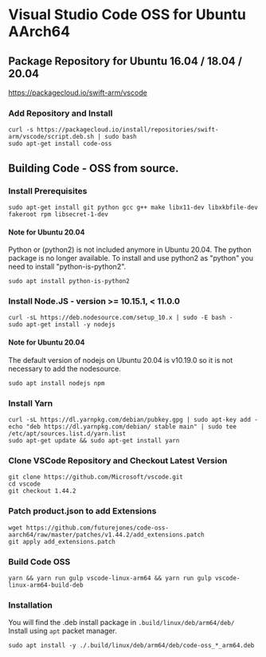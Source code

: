 # Visual Studio Code OSS for Ubuntu AArch64
## Package Repository for Ubuntu 16.04 / 18.04 / 20.04
https://packagecloud.io/swift-arm/vscode
### Add Repository and Install
```
curl -s https://packagecloud.io/install/repositories/swift-arm/vscode/script.deb.sh | sudo bash
sudo apt-get install code-oss
```
## Building Code - OSS from source.
### Install Prerequisites
````
sudo apt-get install git python gcc g++ make libx11-dev libxkbfile-dev fakeroot rpm libsecret-1-dev
````
#### Note for Ubuntu 20.04
Python or (python2) is not included anymore in Ubuntu 20.04. The python package is no longer available. To install and use python2 as "python" you need to install "python-is-python2".
```
sudo apt install python-is-python2
```

### Install Node.JS - version >= 10.15.1, < 11.0.0
````
curl -sL https://deb.nodesource.com/setup_10.x | sudo -E bash -
sudo apt-get install -y nodejs
````
#### Note for Ubuntu 20.04
The default version of nodejs on Ubuntu 20.04 is v10.19.0 so it is not necessary to add the nodesource.
```
sudo apt install nodejs npm
```

### Install Yarn
````
curl -sL https://dl.yarnpkg.com/debian/pubkey.gpg | sudo apt-key add -
echo "deb https://dl.yarnpkg.com/debian/ stable main" | sudo tee /etc/apt/sources.list.d/yarn.list
sudo apt-get update && sudo apt-get install yarn
````

### Clone VSCode Repository and Checkout Latest Version
````
git clone https://github.com/Microsoft/vscode.git
cd vscode
git checkout 1.44.2
````

### Patch product.json to add Extensions
````
wget https://github.com/futurejones/code-oss-aarch64/raw/master/patches/v1.44.2/add_extensions.patch
git apply add_extensions.patch
````

### Build Code OSS
````
yarn && yarn run gulp vscode-linux-arm64 && yarn run gulp vscode-linux-arm64-build-deb
````

### Installation
You will find the .deb install package in `.build/linux/deb/arm64/deb/`  
Install using `apt` packet manager.
````
sudo apt install -y ./.build/linux/deb/arm64/deb/code-oss_*_arm64.deb
````


